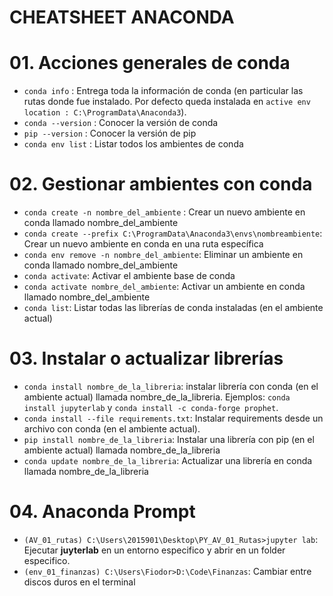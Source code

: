 # CHEATSHEET ANACONDA

# 01. Acciones generales de conda
- `conda info` : Entrega toda la información de conda (en particular las rutas donde fue instalado. Por defecto queda instalada en  `active env location : C:\ProgramData\Anaconda3`).
- `conda --version` : Conocer la versión de conda
- `pip --version` : Conocer la versión de pip
- `conda env list` : Listar todos los ambientes de conda

# 02. Gestionar ambientes con conda
- `conda create -n nombre_del_ambiente` : Crear un nuevo ambiente en conda llamado nombre_del_ambiente
- `conda create --prefix C:\ProgramData\Anaconda3\envs\nombreambiente`: Crear un nuevo ambiente en conda en una ruta específica
- `conda env remove -n nombre_del_ambiente`: Eliminar un ambiente en conda llamado nombre_del_ambiente
- `conda activate`: Activar el ambiente base de conda
- `conda activate nombre_del_ambiente`: Activar un ambiente en conda llamado nombre_del_ambiente
- `conda list`: Listar todas las librerías de conda instaladas (en el ambiente actual)

# 03. Instalar o actualizar librerías 
- `conda install nombre_de_la_libreria`: instalar librería con conda (en el ambiente actual) llamada nombre_de_la_libreria.
Ejemplos: `conda install jupyterlab` y `conda install -c conda-forge prophet`.
- `conda install --file requirements.txt`: Instalar requirements desde un archivo con conda (en el ambiente actual).
- `pip install nombre_de_la_libreria`: Instalar una librería con pip (en el ambiente actual) llamada nombre_de_la_libreria
- `conda update nombre_de_la_libreria`: Actualizar una librería en conda llamada nombre_de_la_libreria

# 04. Anaconda Prompt
- `(AV_01_rutas) C:\Users\2015901\Desktop\PY_AV_01_Rutas>jupyter lab`: Ejecutar **juyterlab** en un entorno especifico y abrir en un folder especifico.
- `(env_01_finanzas) C:\Users\Fiodor>D:\Code\Finanzas`: Cambiar entre discos duros en el terminal







